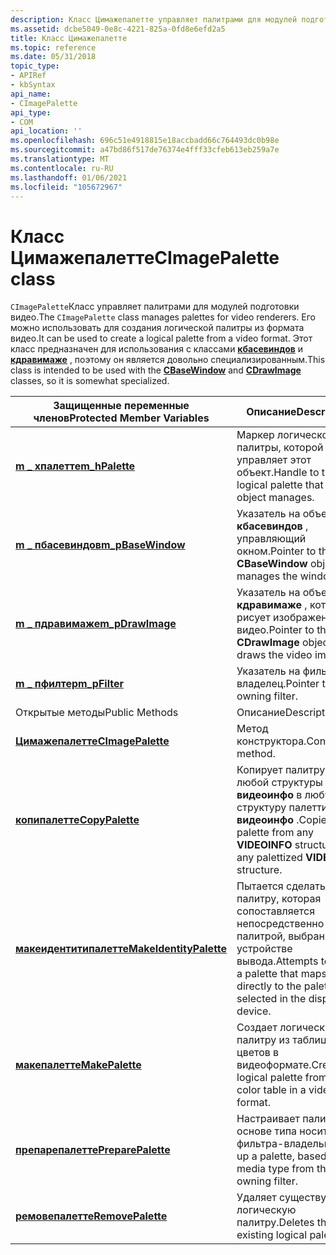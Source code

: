 ```yaml
---
description: Класс Цимажепалетте управляет палитрами для модулей подготовки видео. Его можно использовать для создания логической палитры из формата видео. Этот класс предназначен для использования с классами Кбасевиндов и Кдравимаже, поэтому он является довольно специализированным.
ms.assetid: dcbe5049-0e8c-4221-825a-0fd8e6efd2a5
title: Класс Цимажепалетте
ms.topic: reference
ms.date: 05/31/2018
topic_type:
- APIRef
- kbSyntax
api_name:
- CImagePalette
api_type:
- COM
api_location: ''
ms.openlocfilehash: 696c51e4918815e18accbadd66c764493dc0b98e
ms.sourcegitcommit: a47bd86f517de76374e4fff33cfeb613eb259a7e
ms.translationtype: MT
ms.contentlocale: ru-RU
ms.lasthandoff: 01/06/2021
ms.locfileid: "105672967"
---
```

# <a name="cimagepalette-class"></a><span data-ttu-id="3dcc2-105">Класс Цимажепалетте</span><span class="sxs-lookup"><span data-stu-id="3dcc2-105">CImagePalette class</span></span>

<span data-ttu-id="3dcc2-106">`CImagePalette`Класс управляет палитрами для модулей подготовки видео.</span><span class="sxs-lookup"><span data-stu-id="3dcc2-106">The `CImagePalette` class manages palettes for video renderers.</span></span> <span data-ttu-id="3dcc2-107">Его можно использовать для создания логической палитры из формата видео.</span><span class="sxs-lookup"><span data-stu-id="3dcc2-107">It can be used to create a logical palette from a video format.</span></span> <span data-ttu-id="3dcc2-108">Этот класс предназначен для использования с классами [**кбасевиндов**](cbasewindow.md) и [**кдравимаже**](cdrawimage.md) , поэтому он является довольно специализированным.</span><span class="sxs-lookup"><span data-stu-id="3dcc2-108">This class is intended to be used with the [**CBaseWindow**](cbasewindow.md) and [**CDrawImage**](cdrawimage.md) classes, so it is somewhat specialized.</span></span>



| <span data-ttu-id="3dcc2-109">Защищенные переменные членов</span><span class="sxs-lookup"><span data-stu-id="3dcc2-109">Protected Member Variables</span></span>                                       | <span data-ttu-id="3dcc2-110">Описание</span><span class="sxs-lookup"><span data-stu-id="3dcc2-110">Description</span></span>                                                                                    |
|------------------------------------------------------------------|------------------------------------------------------------------------------------------------|
| [<span data-ttu-id="3dcc2-111">**m \_ хпалетте**</span><span class="sxs-lookup"><span data-stu-id="3dcc2-111">**m\_hPalette**</span></span>](cimagepalette-m-hpalette.md)                  | <span data-ttu-id="3dcc2-112">Маркер логической палитры, которой управляет этот объект.</span><span class="sxs-lookup"><span data-stu-id="3dcc2-112">Handle to the logical palette that this object manages.</span></span>                                        |
| [<span data-ttu-id="3dcc2-113">**m \_ пбасевиндов**</span><span class="sxs-lookup"><span data-stu-id="3dcc2-113">**m\_pBaseWindow**</span></span>](cimagepalette-m-pbasewindow.md)            | <span data-ttu-id="3dcc2-114">Указатель на объект **кбасевиндов** , управляющий окном.</span><span class="sxs-lookup"><span data-stu-id="3dcc2-114">Pointer to the **CBaseWindow** object that manages the window.</span></span>                                 |
| [<span data-ttu-id="3dcc2-115">**m \_ пдравимаже**</span><span class="sxs-lookup"><span data-stu-id="3dcc2-115">**m\_pDrawImage**</span></span>](cimagepalette-m-pdrawimage.md)              | <span data-ttu-id="3dcc2-116">Указатель на объект **кдравимаже** , который рисует изображение видео.</span><span class="sxs-lookup"><span data-stu-id="3dcc2-116">Pointer to the **CDrawImage** object that draws the video image.</span></span>                               |
| [<span data-ttu-id="3dcc2-117">**m \_ пфилтер**</span><span class="sxs-lookup"><span data-stu-id="3dcc2-117">**m\_pFilter**</span></span>](cimagepalette-m-pfilter.md)                    | <span data-ttu-id="3dcc2-118">Указатель на фильтр-владелец.</span><span class="sxs-lookup"><span data-stu-id="3dcc2-118">Pointer to the owning filter.</span></span>                                                                  |
| <span data-ttu-id="3dcc2-119">Открытые методы</span><span class="sxs-lookup"><span data-stu-id="3dcc2-119">Public Methods</span></span>                                                   | <span data-ttu-id="3dcc2-120">Описание</span><span class="sxs-lookup"><span data-stu-id="3dcc2-120">Description</span></span>                                                                                    |
| [<span data-ttu-id="3dcc2-121">**Цимажепалетте**</span><span class="sxs-lookup"><span data-stu-id="3dcc2-121">**CImagePalette**</span></span>](cimagepalette-cimagepalette.md)             | <span data-ttu-id="3dcc2-122">Метод конструктора.</span><span class="sxs-lookup"><span data-stu-id="3dcc2-122">Constructor method.</span></span>                                                                            |
| [<span data-ttu-id="3dcc2-123">**копипалетте**</span><span class="sxs-lookup"><span data-stu-id="3dcc2-123">**CopyPalette**</span></span>](cimagepalette-copypalette.md)                 | <span data-ttu-id="3dcc2-124">Копирует палитру из любой структуры **видеоинфо** в любую структуру палеттизед **видеоинфо** .</span><span class="sxs-lookup"><span data-stu-id="3dcc2-124">Copies the palette from any **VIDEOINFO** structure to any palettized **VIDEOINFO** structure.</span></span> |
| [<span data-ttu-id="3dcc2-125">**макеидентитипалетте**</span><span class="sxs-lookup"><span data-stu-id="3dcc2-125">**MakeIdentityPalette**</span></span>](cimagepalette-makeidentitypalette.md) | <span data-ttu-id="3dcc2-126">Пытается сделать палитру, которая сопоставляется непосредственно с палитрой, выбранной в устройстве вывода.</span><span class="sxs-lookup"><span data-stu-id="3dcc2-126">Attempts to make a palette that maps directly to the palette selected in the display device.</span></span>   |
| [<span data-ttu-id="3dcc2-127">**макепалетте**</span><span class="sxs-lookup"><span data-stu-id="3dcc2-127">**MakePalette**</span></span>](cimagepalette-makepalette.md)                 | <span data-ttu-id="3dcc2-128">Создает логическую палитру из таблицы цветов в видеоформате.</span><span class="sxs-lookup"><span data-stu-id="3dcc2-128">Creates a logical palette from the color table in a video format.</span></span>                              |
| [<span data-ttu-id="3dcc2-129">**препарепалетте**</span><span class="sxs-lookup"><span data-stu-id="3dcc2-129">**PreparePalette**</span></span>](cimagepalette-preparepalette.md)           | <span data-ttu-id="3dcc2-130">Настраивает палитру на основе типа носителя из фильтра-владельца.</span><span class="sxs-lookup"><span data-stu-id="3dcc2-130">Sets up a palette, based on a media type from the owning filter.</span></span>                               |
| [<span data-ttu-id="3dcc2-131">**ремовепалетте**</span><span class="sxs-lookup"><span data-stu-id="3dcc2-131">**RemovePalette**</span></span>](cimagepalette-removepalette.md)             | <span data-ttu-id="3dcc2-132">Удаляет существующую логическую палитру.</span><span class="sxs-lookup"><span data-stu-id="3dcc2-132">Deletes the existing logical palette.</span></span>                                                          |



 

 

 



